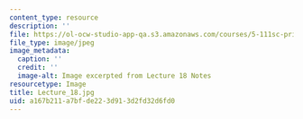 ```yaml
---
content_type: resource
description: ''
file: https://ol-ocw-studio-app-qa.s3.amazonaws.com/courses/5-111sc-principles-of-chemical-science-fall-2014/a167b211a7bfde223d913d2fd32d6fd0_Lecture_18.jpg
file_type: image/jpeg
image_metadata:
  caption: ''
  credit: ''
  image-alt: Image excerpted from Lecture 18 Notes
resourcetype: Image
title: Lecture_18.jpg
uid: a167b211-a7bf-de22-3d91-3d2fd32d6fd0
---
```

